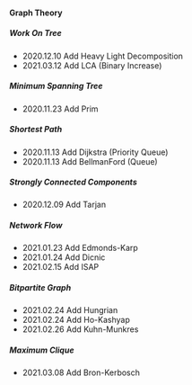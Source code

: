 #### Graph Theory

##### Work On Tree

- 2020.12.10 Add Heavy Light Decomposition
- 2021.03.12 Add LCA (Binary Increase)

##### Minimum Spanning Tree

- 2020.11.23 Add Prim

##### Shortest Path

- 2020.11.13 Add Dijkstra (Priority Queue)
- 2020.11.13 Add BellmanFord (Queue)

##### Strongly Connected Components

- 2020.12.09 Add Tarjan

##### Network Flow

- 2021.01.23 Add Edmonds-Karp
- 2021.01.24 Add Dicnic
- 2021.02.15 Add ISAP

##### Bitpartite Graph

- 2021.02.24 Add Hungrian
- 2021.02.24 Add Ho-Kashyap
- 2021.02.26 Add Kuhn-Munkres

##### Maximum Clique

- 2021.03.08 Add Bron-Kerbosch